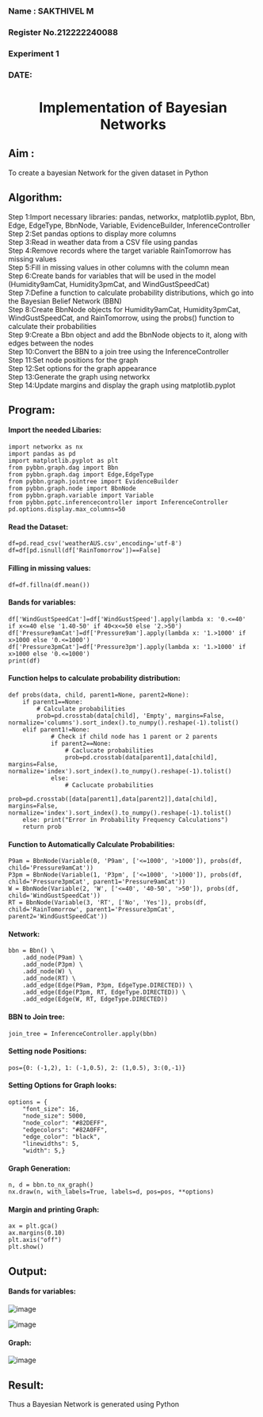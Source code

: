 <H3> Name : SAKTHIVEL M </H3>
<H3>Register No.212222240088</H3>
<H3> Experiment 1</H3>
<H3>DATE:</H3>
<H1 ALIGN=CENTER> Implementation of Bayesian Networks</H1>

## Aim :
To create a bayesian Network for the given dataset in Python
## Algorithm:
Step 1:Import necessary libraries: pandas, networkx, matplotlib.pyplot, Bbn, Edge, EdgeType, BbnNode, Variable, EvidenceBuilder, InferenceController<br/>
Step 2:Set pandas options to display more columns<br/>
Step 3:Read in weather data from a CSV file using pandas<br/>
Step 4:Remove records where the target variable RainTomorrow has missing values<br/>
Step 5:Fill in missing values in other columns with the column mean<br/>
Step 6:Create bands for variables that will be used in the model (Humidity9amCat, Humidity3pmCat, and WindGustSpeedCat)<br/>
Step 7:Define a function to calculate probability distributions, which go into the Bayesian Belief Network (BBN)<br/>
Step 8:Create BbnNode objects for Humidity9amCat, Humidity3pmCat, WindGustSpeedCat, and RainTomorrow, using the probs() function to calculate their probabilities<br/>
Step 9:Create a Bbn object and add the BbnNode objects to it, along with edges between the nodes<br/>
Step 10:Convert the BBN to a join tree using the InferenceController<br/>
Step 11:Set node positions for the graph<br/>
Step 12:Set options for the graph appearance<br/>
Step 13:Generate the graph using networkx<br/>
Step 14:Update margins and display the graph using matplotlib.pyplot<br/>

## Program:
#### Import the needed Libaries:
```
import networkx as nx
import pandas as pd
import matplotlib.pyplot as plt
from pybbn.graph.dag import Bbn
from pybbn.graph.dag import Edge,EdgeType
from pybbn.graph.jointree import EvidenceBuilder
from pybbn.graph.node import BbnNode
from pybbn.graph.variable import Variable
from pybbn.pptc.inferencecontroller import InferenceController
pd.options.display.max_columns=50
```
#### Read the Dataset:
```
df=pd.read_csv('weatherAUS.csv',encoding='utf-8')
df=df[pd.isnull(df['RainTomorrow'])==False]
```
#### Filling in missing values:
```
df=df.fillna(df.mean())
```
#### Bands for variables:
```
df['WindGustSpeedCat']=df['WindGustSpeed'].apply(lambda x: '0.<=40'   if x<=40 else '1.40-50' if 40<x<=50 else '2.>50')
df['Pressure9amCat']=df['Pressure9am'].apply(lambda x: '1.>1000' if x>1000 else '0.<=1000')
df['Pressure3pmCat']=df['Pressure3pm'].apply(lambda x: '1.>1000' if x>1000 else '0.<=1000')
print(df)
```
#### Function helps to calculate probability distribution:
```
def probs(data, child, parent1=None, parent2=None):
    if parent1==None:
        # Calculate probabilities
        prob=pd.crosstab(data[child], 'Empty', margins=False, normalize='columns').sort_index().to_numpy().reshape(-1).tolist()
    elif parent1!=None:
            # Check if child node has 1 parent or 2 parents
            if parent2==None:
                # Caclucate probabilities
                prob=pd.crosstab(data[parent1],data[child], margins=False, normalize='index').sort_index().to_numpy().reshape(-1).tolist()
            else:
                # Caclucate probabilities
                prob=pd.crosstab([data[parent1],data[parent2]],data[child], margins=False, normalize='index').sort_index().to_numpy().reshape(-1).tolist()
    else: print("Error in Probability Frequency Calculations")
    return prob
```
#### Function to Automatically Calculate Probabilities:
```
P9am = BbnNode(Variable(0, 'P9am', ['<=1000', '>1000']), probs(df, child='Pressure9amCat'))
P3pm = BbnNode(Variable(1, 'P3pm', ['<=1000', '>1000']), probs(df, child='Pressure3pmCat', parent1='Pressure9amCat'))
W = BbnNode(Variable(2, 'W', ['<=40', '40-50', '>50']), probs(df, child='WindGustSpeedCat'))
RT = BbnNode(Variable(3, 'RT', ['No', 'Yes']), probs(df, child='RainTomorrow', parent1='Pressure3pmCat', parent2='WindGustSpeedCat'))
```
#### Network:
```
bbn = Bbn() \
    .add_node(P9am) \
    .add_node(P3pm) \
    .add_node(W) \
    .add_node(RT) \
    .add_edge(Edge(P9am, P3pm, EdgeType.DIRECTED)) \
    .add_edge(Edge(P3pm, RT, EdgeType.DIRECTED)) \
    .add_edge(Edge(W, RT, EdgeType.DIRECTED))
```
#### BBN to Join tree:
```
join_tree = InferenceController.apply(bbn)
```
#### Setting node Positions:
```
pos={0: (-1,2), 1: (-1,0.5), 2: (1,0.5), 3:(0,-1)}
```
#### Setting Options for Graph looks:
```
options = {
    "font_size": 16,
    "node_size": 5000,
    "node_color": "#82DEFF",
    "edgecolors": "#82A0FF",
    "edge_color": "black",
    "linewidths": 5,
    "width": 5,}

```
#### Graph Generation:
```
n, d = bbn.to_nx_graph()
nx.draw(n, with_labels=True, labels=d, pos=pos, **options)

```
#### Margin and printing Graph:
```
ax = plt.gca()
ax.margins(0.10)
plt.axis("off")
plt.show()
```
## Output:
#### Bands for variables:
![image](https://github.com/shalini-venkatesan/Ex1-AAI/assets/118720291/900e6160-3859-4dc8-8675-0a4b8faa80df)

![image](https://github.com/shalini-venkatesan/Ex1-AAI/assets/118720291/323ea7fc-bfa5-46b7-863e-0e822d8a6c00)

#### Graph:

![image](https://github.com/shalini-venkatesan/Ex1-AAI/assets/118720291/49c58799-e7e2-4987-bf0b-c390ee5249dd)

## Result:
Thus a Bayesian Network is generated using Python
